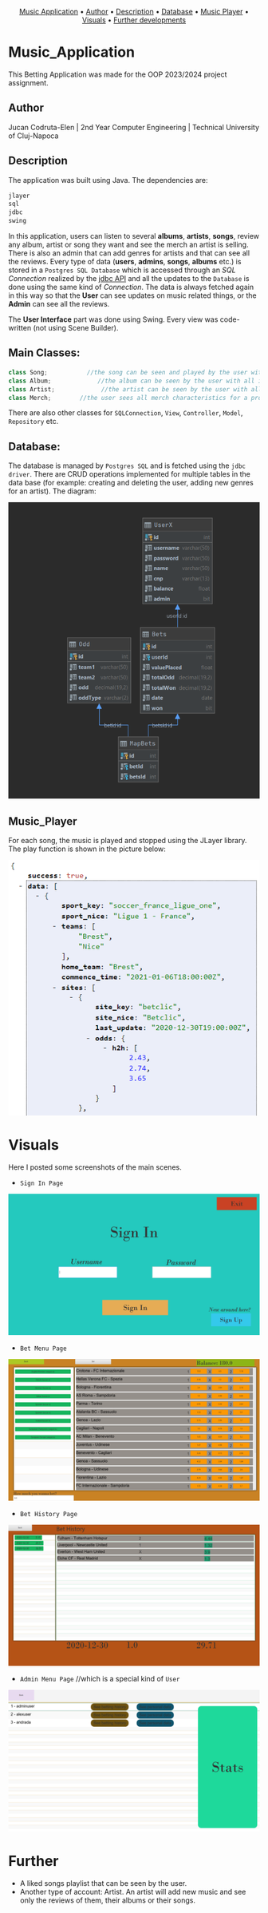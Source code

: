 

<p align="center">
  <a href="#Music_Application">Music Application</a> •
  <a href="#Author">Author</a> •
  <a href="#Description">Description</a> •
  <a href="#Database">Database</a> •
  <a href="#Music_Player">Music Player</a> •
  <a href="#Visuals">Visuals</a> •
  <a href="#Further">Further developments</a>
</p>

# Music_Application 

This Betting Application was made for the OOP 2023/2024 project assignment.

## Author 
Jucan Codruta-Elen | 2nd Year Computer Engineering | Technical University of Cluj-Napoca

## Description
The application was built using Java. The dependencies are:
```bash
jlayer
sql
jdbc
swing
```
In this application, users can listen to several **albums**, **artists**, **songs**, review any album, artist or song they want and see the merch an artist is selling.
There is also an admin that can add genres for artists and that can see all the reviews.
Every type of data (**users**, **admins**, **songs**, **albums** etc.) is stored in a `Postgres SQL Database` which is accessed through an _SQL Connection_ realized by the [jdbc API](https://en.wikipedia.org/wiki/Java_Database_Connectivity) and all the updates to the `Database` is done using the same kind of _Connection_. The data is always fetched again in this way so that the **User** can see updates on music related things, or the **Admin** can see all the reviews.

The **User Interface** part was done using Swing. Every view was code-written (not using Scene Builder).

**Main Classes:**
-
```java
class Song;           //the song can be seen and played by the user with all its details displayed
class Album;             //the album can be seen by the user with all its songs displayed
class Artist;             //the artist can be seen by the user with all its albums and genres displayed
class Merch;        //the user sees all merch characteristics for a product
```
There are also other classes for `SQLConnection`, `View`, `Controller`, `Model`, `Repository` etc.

## Database:
The database is managed by `Postgres SQL` and is fetched using the `jdbc driver`. There are CRUD operations implemented for multiple tables in the data base (for example: creating and deleting the user, adding new genres for an artist).
The diagram:

![image](https://github.com/OOP-Projects-2020-2021/Betting_Application/blob/master/res/diagramDB.png)

## Music_Player
For each song, the music is played and stopped using the JLayer library. The play function is shown in the picture below:

![image](https://github.com/OOP-Projects-2020-2021/Betting_Application/blob/master/res/json.png)

# Visuals

Here I posted some screenshots of the main scenes.

- `Sign In Page`

![image](https://github.com/OOP-Projects-2020-2021/Betting_Application/blob/master/res/signIn.png)

- `Bet Menu Page`

![image](https://github.com/OOP-Projects-2020-2021/Betting_Application/blob/master/res/betMenu.png)

- `Bet History Page`

![image](https://github.com/OOP-Projects-2020-2021/Betting_Application/blob/master/res/betHistory.png)

- `Admin Menu Page`  //which is a special kind of `User`

![image](https://github.com/OOP-Projects-2020-2021/Betting_Application/blob/master/res/adminMenu.png)

# Further

- A liked songs playlist that can be seen by the user.
- Another type of account: Artist. An artist will add new music and see only the reviews of them, their albums or their songs.
